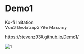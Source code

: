 # Demo1
Ko-fi Imitation  
Vue3 Bootstrap5 Vite Masonry

https://stevenz930.github.io/Demo1/  

![1]("https://github.com/stevenz930/Demo1/blob/main/1.png")
